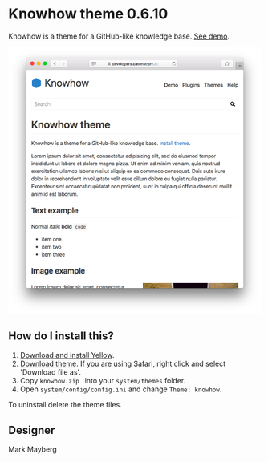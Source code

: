 Knowhow theme 0.6.10
===================
Knowhow is a theme for a GitHub-like knowledge base. [See demo](https://developers.datenstrom.se/themes/knowhow-theme).

<p align="center"><img src="knowhow-screenshot.png?raw=true" alt="Screenshot"></p>

## How do I install this?

1. [Download and install Yellow](https://github.com/datenstrom/yellow/).
2. [Download theme](https://github.com/datenstrom/yellow-themes/raw/master/zip/knowhow.zip). If you are using Safari, right click and select 'Download file as'.
3. Copy `knowhow.zip ` into your `system/themes` folder.
4. Open `system/config/config.ini` and change `Theme: knowhow`.

To uninstall delete the theme files.

## Designer

Mark Mayberg
